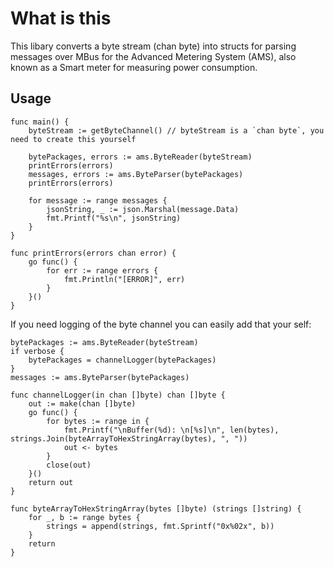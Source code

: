 What is this
============


This libary converts a byte stream (chan byte) into structs for parsing messages over MBus for the Advanced Metering System (AMS), also known as a Smart meter for measuring power consumption.


Usage
-----

    func main() {
        byteStream := getByteChannel() // byteStream is a `chan byte`, you need to create this yourself

        bytePackages, errors := ams.ByteReader(byteStream)
        printErrors(errors)
        messages, errors := ams.ByteParser(bytePackages)
        printErrors(errors)

        for message := range messages {
            jsonString, _ := json.Marshal(message.Data)
            fmt.Printf("%s\n", jsonString)
        }
    }

    func printErrors(errors chan error) {
        go func() {
            for err := range errors {
                fmt.Println("[ERROR]", err)
            }
        }()
    }

If you need logging of the byte channel you can easily add that your self:

    bytePackages := ams.ByteReader(byteStream)
    if verbose {
        bytePackages = channelLogger(bytePackages)
    }
    messages := ams.ByteParser(bytePackages)

    func channelLogger(in chan []byte) chan []byte {
        out := make(chan []byte)
        go func() {
            for bytes := range in {
                fmt.Printf("\nBuffer(%d): \n[%s]\n", len(bytes), strings.Join(byteArrayToHexStringArray(bytes), ", "))
                out <- bytes
            }
            close(out)
        }()
        return out
    }

    func byteArrayToHexStringArray(bytes []byte) (strings []string) {
        for _, b := range bytes {
            strings = append(strings, fmt.Sprintf("0x%02x", b))
        }
        return
    }



